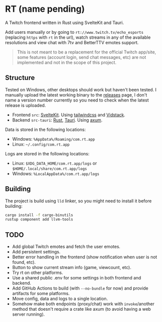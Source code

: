 # RT (name pending)

A Twitch frontend written in Rust using SvelteKit and Tauri.

Add users manually or by going to `rt://www.twitch.tv/echo_esports` (replacing `https` with `rt` in the url), watch streams in any of the available resolutions and view chat with 7tv and BetterTTV emotes support.

> This is not meant to be a replacement for the official Twitch app/site, some features (account login, send chat messages, etc) are not implemented and not in the scope of this project.

## Structure

Tested on Windows, other desktops should work but haven't been tested. I manually upload the latest working binary to the [releases](https://github.com/Kyagara/rt/releases) page, I don't name a version number currently so you need to check when the latest release is uploaded.

- Frontend `src`: [SvelteKit](https://svelte.dev/docs/kit/introduction). Using [tailwindcss](https://tailwindcss.com) and [Vidstack](https://github.com/vidstack/player).
- Backend `src-tauri`: [Rust](https://www.rust-lang.org/), [Tauri](https://tauri.app/). Using [axum](https://github.com/tokio-rs/axum).

Data is stored in the following locations:

- Windows: `%AppData%/Roaming/com.rt.app`
- Linux: `~/.config/com.rt.app`

Logs are stored in the following locations:

- Linux: `$XDG_DATA_HOME/com.rt.app/logs` or `$HOME/.local/share/com.rt.app/logs`
- Windows: `%LocalAppData%/com.rt.app/logs`

## Building

The project is build using `lld` linker, so you might need to install it before building:

```bash
cargo install -f cargo-binutils
rustup component add llvm-tools
```

## TODO

- Add global Twitch emotes and fetch the user emotes.
- Add persistent settings.
- Better error handling in the frontend (show notification when user is not found, etc).
- Button to show current stream info (game, viewcount, etc).
- Try rt on other platforms.
- Use a shared public .env for some settings in both frontend and backend.
- Add GitHub Actions to build (with `--no-bundle` for now) and provide artifacts for some platforms.
- Move config, data and logs to a single location.
- Somehow make both endpoints (proxy/chat) work with `invoke`/another method that doesn't require a crate like axum (to avoid having a web server running).
